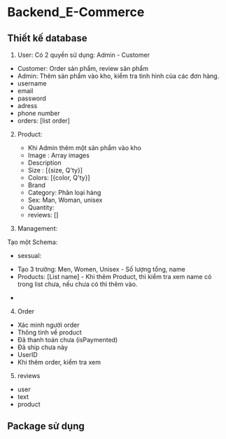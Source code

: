 # Backend_E-Commerce

## Thiết kế database

1.  User:
    Có 2 quyền sử dụng: Admin - Customer

- Customer: Order sản phẩm, review sản phẩm
- Admin: Thêm sản phẩm vào kho, kiểm tra tình hình của các đơn hàng.
- username
- email
- password
- adress
- phone number
- orders: [list order]

2. Product:

   - Khi Admin thêm một sản phẩm vào kho

   * Image : Array images
   * Description
   * Size : [{size, Q'ty}]
   * Colors: [{color, Q'ty}]
   * Brand
   * Category: Phân loại hàng
   * Sex: Man, Woman, unisex
   * Quantity:
   * reviews: []

3. Management:

Tạo một Schema:

- sexsual:

* Tạo 3 trường: Men, Women, Unisex - Số lượng tổng, name
* Products: [List name] - Khi thêm Product, thì kiểm tra xem name có trong list chưa, nếu chưa có thì thêm vào.

-

4. Order

- Xác minh người order
- Thông tinh về product
- Đã thanh toán chưa (isPaymented)
- Đã ship chưa này
- UserID
- Khi thêm order, kiểm tra xem

5. reviews

- user
- text
- product

## Package sử dụng
